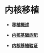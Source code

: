 # 内核移植<a name="ZH-CN_TOPIC_0000001063110705"></a>

-   **[移植概述](transplant-chip-kernel-overview.md)**  

-   **[内核基础适配](transplant-chip-kernel-adjustment.md)**  

-   **[内核移植验证](transplant-chip-kernel-verify.md)**  



